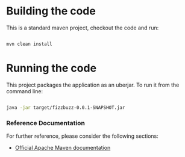 # Building the code

This is a standard maven project, checkout the code and run:

```bash

mvn clean install

```

# Running the code

This project packages the application as an uberjar. To run it from the command line:

```bash

java -jar target/fizzbuzz-0.0.1-SNAPSHOT.jar

```



### Reference Documentation
For further reference, please consider the following sections:

* [Official Apache Maven documentation](https://maven.apache.org/guides/index.html)

